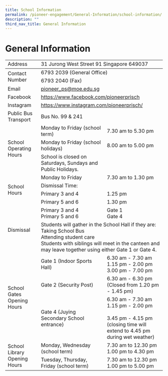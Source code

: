 ```yaml
---
title: School Information
permalink: /pioneer-engagement/General-Information/school-information/
description: ""
third_nav_title: General Information
---
```

# General Information

<table>

<tr>
<td>Address</td>
<td colspan="2">31 Jurong West Street 91 Singapore 649037</td>
</tr>
<tbody>
<tr>
<td rowspan="2">Contact Number</td>
<td colspan="2">6793 2039 (General Office)</td>
</tr>
<tr>
<td colspan="2">6793 2040 (Fax)</td>
</tr>
<tr>
<td>Email</td>
<td colspan="2"><a href="mailto:pioneer_ps@moe.edu.sg">pioneer_ps@moe.edu.sg</a></td>
</tr>
<tr>
<td>Facebook</td>
<td colspan="2"><a href="https://www.facebook.com/pioneerprisch">https://www.facebook.com/pioneerprisch</a></td>
</tr>
<tr>
<td>Instagram</td>
<td colspan="2"><a href="https://www.instagram.com/pioneerprisch/">https://www.instagram.com/pioneerprisch/</a></td>
</tr>
<tr>
<td>Public Bus Transport</td>
<td colspan="2">Bus No. 99 &amp; 241</td>
</tr>
<tr>
<td rowspan="3">School Operating Hours</td>
<td>Monday to Friday (school term)</td>
<td>7.30 am to 5.30 pm</td>
</tr>
<tr>
<td>Monday to Friday (school holidays)</td>
<td>8.00 am to 5.00 pm</td>
</tr>
<tr>
<td>School is closed on Saturdays, Sundays and Public Holidays.</td>
</tr>
<tr>
<td rowspan="4">School Hours</td>
<td>Monday to Friday</td>
<td>7.30 am to 1.30 pm</td>
</tr>
<tr>
<td>Dismissal Time:</td>
</tr>
<tr>
<td>Primary 3 and 4</td>
<td>1.25 pm</td>
</tr>
<tr>
<td>Primary 5 and 6</td>
<td>1.30 pm</td>
</tr>
<tr>
<td rowspan="2">Dismissal</td>
<td>Primary 3 and 4<br />Primary 5 and 6</td>
<td>Gate 1<br />Gate 4</td>
</tr>
<tr>
<td colspan="2">Students will gather in the School Hall if they are:<br />Taking School Bus<br />Attending student care<br />Students with siblings will meet in the canteen and may leave together using either Gate 1 or Gate 4.</td>
</tr>
<tr>
<td rowspan="3">School Gates Opening Hours</td>
<td>Gate 1 (Indoor Sports Hall)</td>
<td>6.30 am - 7.30 am<br />1.15 pm - 2.00 pm<br />3.00 pm - 7.00 pm</td>
</tr>
<tr>
<td>Gate 2 (Security Post)</td>
<td>6.30 am - 6.30 pm<br />(Closed from 1.20 pm - 1.45 pm)</td>
</tr>
<tr>
<td>Gate 4 (Juying Secondary School entrance)</td>
<td>6.30 am - 7.30 am<br />1.15 pm - 2.00 pm<br /><br />3.45 pm - 4.15 pm<br />(closing time will extend to 4.45 pm during wet weather)</td>
</tr>
<tr>
<td rowspan="2">School Library Opening Hours</td>
<td>Monday, Wednesday (school term)</td>
<td>7.30 am to 12.30 pm<br />1.00 pm to 4.30 pm</td>
</tr>
<tr>
<td>Tuesday, Thursday, Friday (school term)</td>
<td>7.30 am to 12.30 pm<br />1.00 pm to 5.00 pm</td>
</tr>
</tbody>
</table>